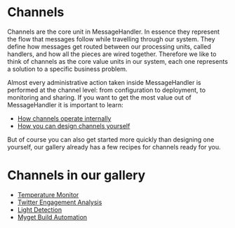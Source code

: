 # Channels

Channels are the core unit in MessageHandler. In essence they represent the flow that messages follow while travelling through our system. They define how messages get routed between our processing units, called handlers, and how all the pieces are wired together. Therefore we like to think of channels as the core value units in our system, each one represents a solution to a specific business problem.

Almost every administrative action taken inside MessageHandler is performed at the channel level: from configuration to deployment, to monitoring and sharing. If you want to get the most value out of MessageHandler it is important to learn:

 * [How channels operate internally](/documentation/designing-channels/channel-internals)
 * [How you can design channels yourself](/documentation/designing-channels)
 
But of course you can also get started more quickly than designing one yourself, our gallery already has a few recipes for channels ready for you.

# Channels in our gallery

 * [Temperature Monitor](/documentation/channels/temperature-monitor)
 * [Twitter Engagement Analysis](/documentation/channels/twitter-engagement-analysis)
 * [Light Detection](/documentation/channels/light-detection)
 * [Myget Build Automation](/documentation/channels/myget-build-automation)
